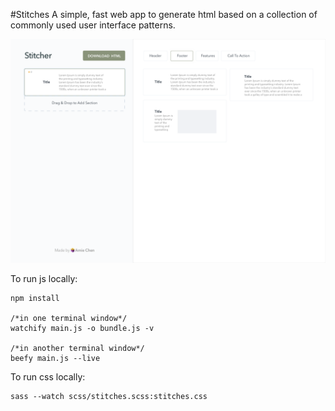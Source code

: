 #Stitches
A simple, fast web app to generate html based on a collection of commonly used user interface patterns.

![app-screen-shot](./screenshot.png)

To run js locally:

```
npm install

/*in one terminal window*/
watchify main.js -o bundle.js -v

/*in another terminal window*/
beefy main.js --live
```

To run css locally:

```
sass --watch scss/stitches.scss:stitches.css
```
